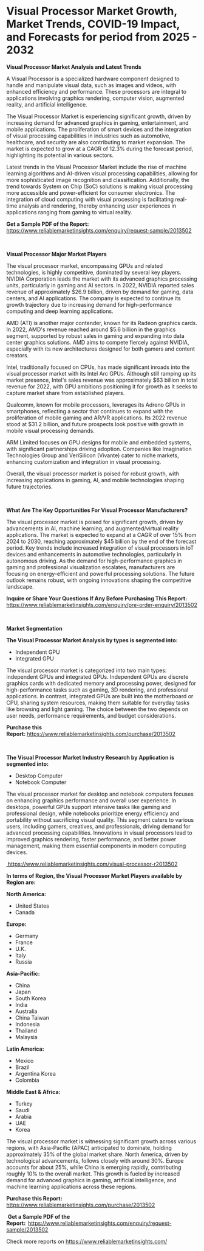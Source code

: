 <p><h1>Visual Processor Market Growth, Market Trends, COVID-19 Impact, and Forecasts for period from 2025 - 2032</h1></p><p><strong>Visual Processor Market Analysis and Latest Trends</strong></p>
<p><p>A Visual Processor is a specialized hardware component designed to handle and manipulate visual data, such as images and videos, with enhanced efficiency and performance. These processors are integral to applications involving graphics rendering, computer vision, augmented reality, and artificial intelligence.</p><p>The Visual Processor Market is experiencing significant growth, driven by increasing demand for advanced graphics in gaming, entertainment, and mobile applications. The proliferation of smart devices and the integration of visual processing capabilities in industries such as automotive, healthcare, and security are also contributing to market expansion. The market is expected to grow at a CAGR of 12.3% during the forecast period, highlighting its potential in various sectors.</p><p>Latest trends in the Visual Processor Market include the rise of machine learning algorithms and AI-driven visual processing capabilities, allowing for more sophisticated image recognition and classification. Additionally, the trend towards System on Chip (SoC) solutions is making visual processing more accessible and power-efficient for consumer electronics. The integration of cloud computing with visual processing is facilitating real-time analysis and rendering, thereby enhancing user experiences in applications ranging from gaming to virtual reality.</p></p>
<p><strong>Get a Sample PDF of the Report:&nbsp;</strong> <a href="https://www.reliablemarketinsights.com/enquiry/request-sample/2013502?utm_campaign=2748&utm_medium=2&utm_source=Github&utm_content=ia&utm_term=06042025&utm_id=visual-processor">https://www.reliablemarketinsights.com/enquiry/request-sample/2013502</a></p>
<p>&nbsp;</p>
<p><strong>Visual Processor Major Market Players</strong></p>
<p><p>The visual processor market, encompassing GPUs and related technologies, is highly competitive, dominated by several key players. NVIDIA Corporation leads the market with its advanced graphics processing units, particularly in gaming and AI sectors. In 2022, NVIDIA reported sales revenue of approximately $26.9 billion, driven by demand for gaming, data centers, and AI applications. The company is expected to continue its growth trajectory due to increasing demand for high-performance computing and deep learning applications.</p><p>AMD (ATI) is another major contender, known for its Radeon graphics cards. In 2022, AMD's revenue reached around $5.6 billion in the graphics segment, supported by robust sales in gaming and expanding into data center graphics solutions. AMD aims to compete fiercely against NVIDIA, especially with its new architectures designed for both gamers and content creators.</p><p>Intel, traditionally focused on CPUs, has made significant inroads into the visual processor market with its Intel Arc GPUs. Although still ramping up its market presence, Intel's sales revenue was approximately $63 billion in total revenue for 2022, with GPU ambitions positioning it for growth as it seeks to capture market share from established players.</p><p>Qualcomm, known for mobile processors, leverages its Adreno GPUs in smartphones, reflecting a sector that continues to expand with the proliferation of mobile gaming and AR/VR applications. Its 2022 revenue stood at $31.2 billion, and future prospects look positive with growth in mobile visual processing demands.</p><p>ARM Limited focuses on GPU designs for mobile and embedded systems, with significant partnerships driving adoption. Companies like Imagination Technologies Group and VeriSilicon (Vivante) cater to niche markets, enhancing customization and integration in visual processing.</p><p>Overall, the visual processor market is poised for robust growth, with increasing applications in gaming, AI, and mobile technologies shaping future trajectories.</p></p>
<p>&nbsp;</p>
<p><strong>What Are The Key Opportunities For Visual Processor Manufacturers?</strong></p>
<p><p>The visual processor market is poised for significant growth, driven by advancements in AI, machine learning, and augmented/virtual reality applications. The market is expected to expand at a CAGR of over 15% from 2024 to 2030, reaching approximately $45 billion by the end of the forecast period. Key trends include increased integration of visual processors in IoT devices and enhancements in automotive technologies, particularly in autonomous driving. As the demand for high-performance graphics in gaming and professional visualization escalates, manufacturers are focusing on energy-efficient and powerful processing solutions. The future outlook remains robust, with ongoing innovations shaping the competitive landscape.</p></p>
<p><strong>Inquire or Share Your Questions If Any Before Purchasing This Report:</strong> <a href="https://www.reliablemarketinsights.com/enquiry/pre-order-enquiry/2013502?utm_campaign=2748&utm_medium=2&utm_source=Github&utm_content=ia&utm_term=06042025&utm_id=visual-processor">https://www.reliablemarketinsights.com/enquiry/pre-order-enquiry/2013502</a></p>
<p>&nbsp;</p>
<p><strong>Market Segmentation</strong></p>
<p><strong>The Visual Processor Market Analysis by types is segmented into:</strong></p>
<p><ul><li>Independent GPU</li><li>Integrated GPU</li></ul></p>
<p><p>The visual processor market is categorized into two main types: independent GPUs and integrated GPUs. Independent GPUs are discrete graphics cards with dedicated memory and processing power, designed for high-performance tasks such as gaming, 3D rendering, and professional applications. In contrast, integrated GPUs are built into the motherboard or CPU, sharing system resources, making them suitable for everyday tasks like browsing and light gaming. The choice between the two depends on user needs, performance requirements, and budget considerations.</p></p>
<p><strong>Purchase this Report:&nbsp;</strong><a href="https://www.reliablemarketinsights.com/purchase/2013502?utm_campaign=2748&utm_medium=2&utm_source=Github&utm_content=ia&utm_term=06042025&utm_id=visual-processor">https://www.reliablemarketinsights.com/purchase/2013502</a></p>
<p>&nbsp;</p>
<p><strong>The Visual Processor Market Industry Research by Application is segmented into:</strong></p>
<p><ul><li>Desktop Computer</li><li>Notebook Computer</li></ul></p>
<p><p>The visual processor market for desktop and notebook computers focuses on enhancing graphics performance and overall user experience. In desktops, powerful GPUs support intensive tasks like gaming and professional design, while notebooks prioritize energy efficiency and portability without sacrificing visual quality. This segment caters to various users, including gamers, creatives, and professionals, driving demand for advanced processing capabilities. Innovations in visual processors lead to improved graphics rendering, faster performance, and better power management, making them essential components in modern computing devices.</p></p>
<p><a href="https://www.reliablemarketinsights.com/visual-processor-r2013502?utm_campaign=2748&utm_medium=2&utm_source=Github&utm_content=ia&utm_term=06042025&utm_id=visual-processor">&nbsp;https://www.reliablemarketinsights.com/visual-processor-r2013502</a></p>
<p><strong>In terms of Region, the Visual Processor Market Players available by Region are:</strong></p>
<p>
    <p> <strong> North America: </strong>
        <ul>
            <li>United States</li>
            <li>Canada</li>
        </ul>
        </p> 
    <p> <strong> Europe: </strong>
        <ul>
            <li>Germany</li>
            <li>France</li>
            <li>U.K.</li>
            <li>Italy</li>
            <li>Russia</li>
        </ul>
        </p> 
    <p> <strong> Asia-Pacific: </strong>
        <ul>
            <li>China</li>
            <li>Japan</li>
            <li>South Korea</li>
            <li>India</li>
            <li>Australia</li>
            <li>China Taiwan</li>
            <li>Indonesia</li>
            <li>Thailand</li>
            <li>Malaysia</li>
        </ul>
        </p> 
    <p> <strong> Latin America: </strong>
        <ul>
            <li>Mexico</li>
            <li>Brazil</li>
            <li>Argentina Korea</li>
            <li>Colombia</li>
        </ul>
        </p> 
    <p> <strong> Middle East & Africa: </strong>
        <ul>
            <li>Turkey</li>
            <li>Saudi</li>
            <li>Arabia</li>
            <li>UAE</li>
            <li>Korea</li>
        </ul>
    </p>
    </p>
<p><p>The visual processor market is witnessing significant growth across various regions, with Asia-Pacific (APAC) anticipated to dominate, holding approximately 35% of the global market share. North America, driven by technological advancements, follows closely with around 30%. Europe accounts for about 25%, while China is emerging rapidly, contributing roughly 10% to the overall market. This growth is fueled by increased demand for advanced graphics in gaming, artificial intelligence, and machine learning applications across these regions.</p></p>
<p><strong>Purchase this Report: </strong><a href="https://www.reliablemarketinsights.com/purchase/2013502?utm_campaign=2748&utm_medium=2&utm_source=Github&utm_content=ia&utm_term=06042025&utm_id=visual-processor">https://www.reliablemarketinsights.com/purchase/2013502</a></p>
<p>&nbsp;<strong>Get a Sample PDF of the Report:&nbsp;&nbsp;</strong><a href="https://www.reliablemarketinsights.com/enquiry/request-sample/2013502?utm_campaign=2748&utm_medium=2&utm_source=Github&utm_content=ia&utm_term=06042025&utm_id=visual-processor">https://www.reliablemarketinsights.com/enquiry/request-sample/2013502</a></p>
<p><strong></strong></p>
<p>Check more reports on <a href="https://www.reliablemarketinsights.com/?utm_campaign=2748&utm_medium=2&utm_source=Github&utm_content=ia&utm_term=06042025&utm_id=visual-processor">https://www.reliablemarketinsights.com/</a></p>